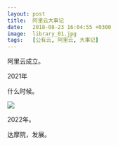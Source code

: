 ```yaml
---
layout: post
title:  阿里云大事记
date:   2018-08-23 16:04:55 +0300
image:  library_01.jpg
tags:   [公有云, 阿里云, 大事记]
---
```

阿里云成立。

2021年

什么时候。

![]({{site.baseurl}}/img/04.jpg)

2022年。

达摩院，发展。
